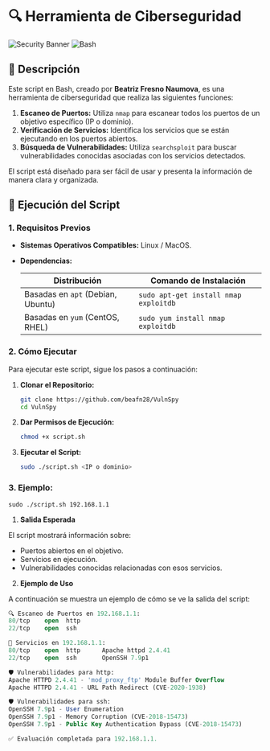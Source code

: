# 🔍 Herramienta de Ciberseguridad

![Security Banner](https://img.shields.io/badge/security-tool-green.svg) ![Bash](https://img.shields.io/badge/bash-v5.0-blue.svg)

## 📜 Descripción

Este script en Bash, creado por **Beatriz Fresno Naumova**, es una herramienta de ciberseguridad que realiza las siguientes funciones:

1. **Escaneo de Puertos:** Utiliza `nmap` para escanear todos los puertos de un objetivo específico (IP o dominio).
2. **Verificación de Servicios:** Identifica los servicios que se están ejecutando en los puertos abiertos.
3. **Búsqueda de Vulnerabilidades:** Utiliza `searchsploit` para buscar vulnerabilidades conocidas asociadas con los servicios detectados.

El script está diseñado para ser fácil de usar y presenta la información de manera clara y organizada.

## 🚀 Ejecución del Script

### 1. **Requisitos Previos**

- **Sistemas Operativos Compatibles:** Linux / MacOS.
- **Dependencias:**

  | Distribución               | Comando de Instalación                  |
  |----------------------------|-----------------------------------------|
  | Basadas en `apt` (Debian, Ubuntu) | `sudo apt-get install nmap exploitdb`  |
  | Basadas en `yum` (CentOS, RHEL)   | `sudo yum install nmap exploitdb`      |

### 2. **Cómo Ejecutar**

Para ejecutar este script, sigue los pasos a continuación:

1. **Clonar el Repositorio:**
   ```bash
   git clone https://github.com/beafn28/VulnSpy
   cd VulnSpy
2. **Dar Permisos de Ejecución:**
    ```bash
    chmod +x script.sh
3. **Ejecutar el Script:**
    ```bash
    sudo ./script.sh <IP o dominio>
### 3. **Ejemplo:**

    sudo ./script.sh 192.168.1.1
1. **Salida Esperada**

  El script mostrará información sobre:
- Puertos abiertos en el objetivo.
- Servicios en ejecución.
- Vulnerabilidades conocidas relacionadas con esos servicios.
2. **Ejemplo de Uso**

A continuación se muestra un ejemplo de cómo se ve la salida del script:

```sql
🔍 Escaneo de Puertos en 192.168.1.1:
80/tcp    open  http
22/tcp    open  ssh

🔎 Servicios en 192.168.1.1:
80/tcp    open  http      Apache httpd 2.4.41
22/tcp    open  ssh       OpenSSH 7.9p1

🛡 Vulnerabilidades para http:
Apache HTTPD 2.4.41 - 'mod_proxy_ftp' Module Buffer Overflow
Apache HTTPD 2.4.41 - URL Path Redirect (CVE-2020-1938)

🛡 Vulnerabilidades para ssh:
OpenSSH 7.9p1 - User Enumeration
OpenSSH 7.9p1 - Memory Corruption (CVE-2018-15473)
OpenSSH 7.9p1 - Public Key Authentication Bypass (CVE-2018-15473)

✅ Evaluación completada para 192.168.1.1.
